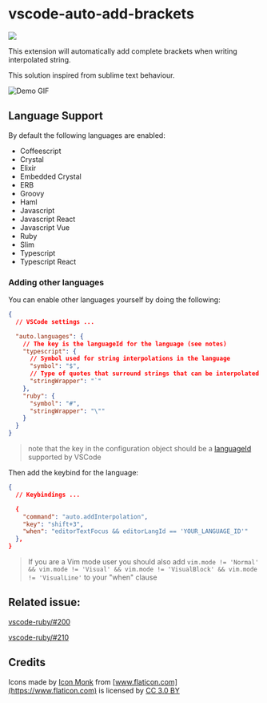 # vscode-auto-add-brackets

![](https://github.com/aliariff/vscode-auto-add-brackets/workflows/Test/badge.svg)

This extension will automatically add complete brackets when writing interpolated string.

This solution inspired from sublime text behaviour.

![Demo GIF](https://drive.google.com/uc?export=view&id=1kqZT4yOlKl_gyGOYuwzNSfy6BFRpl4SQ)

## Language Support

By default the following languages are enabled:

- Coffeescript
- Crystal
- Elixir
- Embedded Crystal
- ERB
- Groovy
- Haml
- Javascript
- Javascript React
- Javascript Vue
- Ruby
- Slim
- Typescript
- Typescript React

### Adding other languages

You can enable other languages yourself by doing the following:

```json
{
  // VSCode settings ...

  "auto.languages": {
    // The key is the languageId for the language (see notes)
    "typescript": {
      // Symbol used for string interpolations in the language
      "symbol": "$",
      // Type of quotes that surround strings that can be interpolated in the language
      "stringWrapper": "`"
    },
    "ruby": {
      "symbol": "#",
      "stringWrapper": "\""
    }
  }
}
```

> note that the key in the configuration object should be a [languageId](https://code.visualstudio.com/docs/languages/identifiers) supported by VSCode

Then add the keybind for the language:

```json
{
  // Keybindings ...

  {
    "command": "auto.addInterpolation",
    "key": "shift+3",
    "when": "editorTextFocus && editorLangId == 'YOUR_LANGUAGE_ID'"
  },
}
```

> If you are a Vim mode user you should also add `vim.mode != 'Normal' && vim.mode != 'Visual' && vim.mode != 'VisualBlock' && vim.mode != 'VisualLine'` to your "when" clause

## Related issue:

[vscode-ruby/#200](https://github.com/rubyide/vscode-ruby/issues/200)

[vscode-ruby/#210](https://github.com/rubyide/vscode-ruby/issues/210)

## Credits

Icons made by [Icon Monk](https://www.flaticon.com/authors/icon-monk) from [www.flaticon.com](https://www.flaticon.com)
is licensed by [CC 3.0 BY](http://creativecommons.org/licenses/by/3.0)
